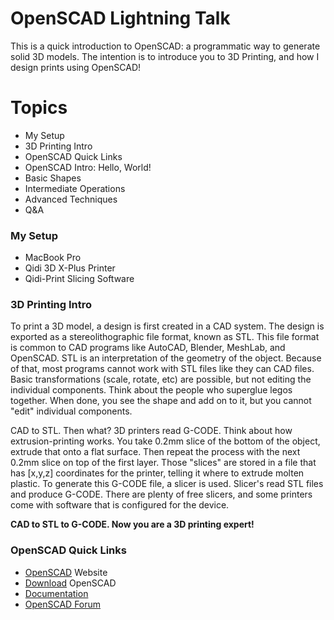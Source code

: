 # OpenSCAD Lightning Talk

This is a quick introduction to OpenSCAD: a programmatic way to generate solid 3D models.  The intention is to introduce you to 3D Printing, and how I design prints using OpenSCAD!

# Topics

 - My Setup
 - 3D Printing Intro
 - OpenSCAD Quick Links
 - OpenSCAD Intro: Hello, World!
 - Basic Shapes
 - Intermediate Operations
 - Advanced Techniques
 - Q&A

### My Setup
 - MacBook Pro
 - Qidi 3D X-Plus Printer
 - Qidi-Print Slicing Software

### 3D Printing Intro
To print a 3D model, a design is first created in a CAD system.  The design is exported as a stereolithographic file format, known as STL.  This file format is common to CAD programs like AutoCAD, Blender, MeshLab, and OpenSCAD.  STL is an interpretation of the geometry of the object.  Because of that, most programs cannot work with STL files like they can CAD files.  Basic transformations (scale, rotate, etc) are possible, but not editing the individual components.  Think about the people who superglue legos together.  When done, you see the shape and add on to it, but you cannot "edit" individual components.  

CAD to STL.  Then what?  3D printers read G-CODE.  Think about how extrusion-printing works.  You take 0.2mm slice of the bottom of the object, extrude that onto a flat surface.  Then repeat the process with the next 0.2mm slice on top of the first layer.  Those "slices" are stored in a file that has [x,y,z] coordinates for the printer, telling it where to extrude molten plastic.  To generate this G-CODE file, a slicer is used.  Slicer's read STL files and produce G-CODE.  There are plenty of free slicers, and some printers come with software that is configured for the device.  

**CAD to STL to G-CODE.  Now you are a 3D printing expert!**

### OpenSCAD Quick Links
* [OpenSCAD](https://www.openscad.org/) Website
* [Download](https://www.openscad.org/downloads.html) OpenSCAD
* [Documentation](https://www.openscad.org/documentation.html)
* [OpenSCAD Forum](http://forum.openscad.org/)

